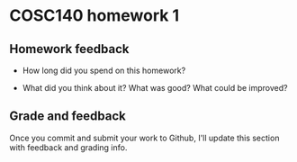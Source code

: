 # COSC140 homework 1

## Homework feedback

 * How long did you spend on this homework?

 * What did you think about it?  What was good?  What could be improved?

## Grade and feedback

Once you commit and submit your work to Github, I'll update this section with feedback and grading info.


